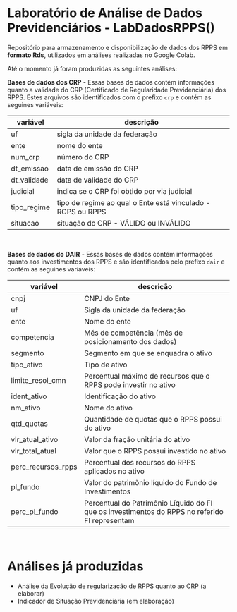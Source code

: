 # Laboratório de Análise de Dados Previdenciários - **LabDadosRPPS()**

Repositório para armazenamento e disponibilização de dados dos RPPS em **formato Rds**, utilizados em análises realizadas no Google Colab. 

Até o momento já foram produzidas as seguintes análises:

**Bases de dados dos CRP** - Essas bases de dados contém informações quanto a validade do CRP (Certificado de Regularidade Previdenciária) dos RPPS. Estes arquivos são identificados com o prefixo `crp` e contém as seguines variáveis:

variável      | descrição
--------------|-----------------------------------------------------------
uf            | sigla da unidade da federação
ente          | nome do ente 
num_crp       | número do CRP 
dt_emissao    | data de emissão do CRP
dt_validade   | data de validade do CRP  
judicial      | indica se o CRP foi obtido por via judicial     
tipo_regime   | tipo de regime ao qual o Ente está vinculado - RGPS ou RPPS
situacao      | situação do CRP - VÁLIDO ou INVÁLIDO    

<br>

**Bases de dados do DAIR** - Essas bases de dados contém informações quanto aos investimentos dos RPPS e são identificados pelo prefixo `dair` e contém as seguines variáveis:

variável      | descrição
--------------|-----------------------------------------------------------
cnpj          | CNPJ do Ente
uf            | Sigla da unidade da federação
ente          | Nome do ente
competencia   | Més de competência (mês de posicionamento dos dados)       
segmento      | Segmento em que se enquadra o ativo
tipo_ativo    | Tipo de ativo
limite_resol_cmn | Percentual máximo de recursos que o RPPS pode investir no ativo
ident_ativo   | Identificação do ativo       
nm_ativo      | Nome do ativo
qtd_quotas    | Quantidade de quotas que o RPPS possui do ativo
vlr_atual_ativo | Valor da fração unitária do ativo
vlr_total_atual | Valor que o RPPS possui investido no ativo   
perc_recursos_rpps | Percentual dos recursos do RPPS aplicados no ativo
pl_fundo      | Valor do patrimõnio líquido do Fundo de Investimentos
perc_pl_fundo | Percentual do Patrimônio Líquido do FI que os investimentos do RPPS no referido FI representam     

<br>

# Análises já produzidas

* Análise da Evolução de regularização de RPPS quanto ao CRP (a elaborar)    
* Indicador de Situação Previdenciária (em elaboração)
